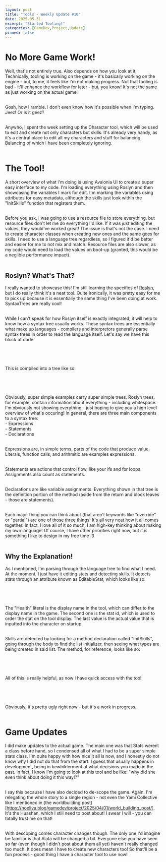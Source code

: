 ```yaml
---
layout: post
title: "Tools - Weekly Update #10"
date: 2025-05-31
excerpt: "Started Tooling!"
categories: [GameDev,Project,Update]
pinned: false
---
```

# No More Game Work!
Well, that's not entirely true. Also depends on how you look at it. Technically, tooling is working on the game - it's basically working on the engine - but, to me, it feels like I'm not making progress. Not that tooling is bad - it'll enhance the workflow for later - but, you know! It's not the same as just working on the actual game!<br><br>

Gosh, how I ramble. I don't even know how it's possible when I'm typing. Jeez! Or is it geez? <br><br>

Anywho, I spent the week setting up the Character tool, which will be used to edit and create not only characters but skills. It's already very handy, as it's a central place to edit all my characters and stuff for balancing. Balancing of which I have been completely ignoring.<br><br>

# The Tool!
A short overview of what I'm doing is using Avalonia UI to create a super easy interface to my code. I'm loading everything using Roslyn and then showcasing the variables I mark for edit. I'm marking the variables using attributes for easy metadata, although the skills just look within the "InitSkills" function that registers them. <br><br>

Before you ask, I was going to use a resource file to store everything, but resource files don't let me do everything I'd like. If it was *just* editing the values, they would've worked great! The issue is that's not the case. I need to create character classes when creating new ones and the same goes for skills. I need to use a language tree regardless, so I figured it'd be better and easier for me to not mix and match. Resource files are also slower, as my code would need to load the values on boot-up (granted, this would be a neglible performance impact). <br><br>

## Roslyn? What's That?
I really wanted to showcase this! I'm still learning the specifics of [Roslyn](https://github.com/dotnet/roslyn), but I do really think it's a neat tool. Quite ironically, it was pretty easy for me to pick up because it is essentially the same thing I've been doing at work. SyntaxTrees are really cool!<br><br>

While I can't speak for how Roslyn itself is exactly integrated, it will help to know how a syntax tree usually works. These syntax trees are essentially what make up languages - compilers and interpretors generally parse syntax trees in order to read the language itself. Let's say we have this block of code:
<br>
<p align="center">
  <img src="{{ site.baseurl }}/images/week_in_review_10/class_example.png" alt="">
</p>  <br><br>

This is compiled into a tree like so:
<br>
<p align="center">
  <img src="{{ site.baseurl }}/images/week_in_review_10/tree.png" alt="">
</p>  <br><br>

Obviously, super simple examples carry super simple trees. Roslyn trees, for example, contain information about everything - including whitespace. I'm obviously not showing everything - just hoping to give you a high level overview of what's occuring! In general, there are three main components to a syntax tree:<br>
\- Expressions<br>
\- Statements<br>
\- Declarations<br><br>

Expressions are, in simple terms, parts of the code that produce value. Literals, function calls, and arithmitic are examples expressions. <br><br>

Statements are actions that control flow, like your ifs and for loops. Assignments also count as statements.<br><br>

Declarations are like variable assignments. Everything shown in that tree is the definition portion of the method (aside from the return and block leaves - those are statements). <br><br>

Each major thing you can think about (that aren't keywords like "override" or "partial") are one of those three things! It's all very neat how it all comes together. In fact, I love all of it so much, I am high-key thinking about making my own language! Of course, I have other priorities right now, but it is something I like to design in my free time :3<br><br>

## Why the Explanation!
As I mentioned, I'm parsing through the language tree to find what I need. At the moment, I just have it editing stats and detecting skills. It detects stats through an attribute known as EditableStat, which looks like so:
<br>
<p align="center">
  <img src="{{ site.baseurl }}/images/week_in_review_10/attribute.png" alt="">
</p>  <br><br>

The "Health" literal is the display name in the tool, which can differ to the display name in the game. The second one is the stat id, which is used to order the stat on the tool display. The last value is the actual value that is inputted into the character on startup. <br><br>

Skills are detected by looking for a method declaration called "InitSkills", going through the body to find the list initializer, then seeing what types are being created in said list. The method, for reference, looks like so:
<br>
<p align="center">
  <img src="{{ site.baseurl }}/images/week_in_review_10/init_skills.png" alt="">
</p>  <br><br>

All of this is really helpful, as now I have quick access with the tool!
<br>
<p align="center">
  <img src="{{ site.baseurl }}/images/week_in_review_10/tool_example.gif" alt="">
</p>  <br><br>

Obviously, it's pretty ugly right now - but it's a work in progress.<br><br>

# Game Updates
I did make updates to the actual game. The main one was that Stats werent a class before hand, so I condensed all of what I had to be a super simple stats class. I'm quite happy with how nice it all is now, and I honestly do not know why I did not do that from the start. I guess that usually happens in development, being in bewhilderment at what decisions you made in the past. In fact, I know I'm going to look at this tool and be like: "why did she even think about doing it this way!?" <br><br>

I say this because I have also decided to de-scope the game. Again. I'm relegating the whole story to a single region - not even the Yami Collective like I mentioned in (the worldbuilding post)[https://noellva.blog/gamedev/project/2025/04/01/world_building_post/]. It's the Huashan, which I still need to post about! I swear I will - you can totally trust me on that!<br><br>

With descoping comes character changes though. The only one I'd imagine be familiar is that Alata will be changed a bit. Everyone else you have seen so far (even though I didn't post about them all yet) haven't really changed too much. It does mean I have to create new characters too! So that'll be a fun process - good thing I have a character tool to use now!<br><br>